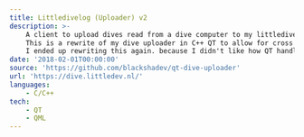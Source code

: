 ```yaml
---
title: Littledivelog (Uploader) v2
description: >- 
    A client to upload dives read from a dive computer to my littledivelog server.
    This is a rewrite of my dive uploader in C++ QT to allow for cross platform compatibility.
    I ended up rewriting this again. because I didn't like how QT handled installers cross compatibility, or the lack thereof. Moreover, allot of the features you'd want are put behind a pay-wall, something I am not a fan off. Moreover compiling to a foreign system, which you don't own, is a pain.
date: '2018-02-01T00:00:00'
source: 'https://github.com/blackshadev/qt-dive-uploader'
url: 'https://dive.littledev.nl/'
languages:
    - C/C++
tech:
    - QT
    - QML
---
```


